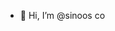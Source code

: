 - 👋 Hi, I’m @sinoos co

<!---
sinoosco/sinoosco is a ✨ special ✨ repository because its `README.md` (this file) appears on your GitHub profile.
You can click the Preview link to take a look at your changes.
--->
